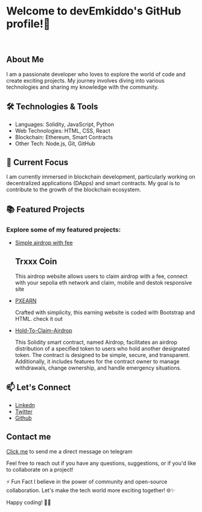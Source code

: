 <h1>Welcome to devEmkiddo's GitHub profile!🚀</h1>
<br/>

<h2>About Me</h2>
<p>I am a passionate developer who loves to explore the world of code and create exciting projects. My journey involves diving into various technologies and sharing my knowledge with the community.</p>

<h2>🛠️ Technologies & Tools</h2>
<ul>
<li>Languages: Solidity, JavaScript, Python</li>
<li>Web Technologies: HTML, CSS, React</li>
<li>Blockchain: Ethereum, Smart Contracts</li>
<li>Other Tech: Node.js, Git, GitHub</li>
  </ul>
<h2>🌱 Current Focus</h2>
<p>I am currently immersed in blockchain development, particularly working on decentralized applications (DApps) and smart contracts. My goal is to contribute to the growth of the blockchain ecosystem.</p>

<h2>📚 Featured Projects</h2>
<h3>Explore some of my featured projects:</h3>
<ul>
  <li><a href="https://trxxxcoin.netlify.app">Simple airdrop with fee</a>
    <h2>Trxxx Coin</h2>
    <p>This airdrop website allows users to claim airdrop with a fee, connect with your sepolia eth network and claim, mobile and destok responsive site</p>
  </li>
  <li><a href="https://pxearn.netlify.app/">PXEARN</a>
    <p>Crafted with simplicity, this earning website is coded with Bootstrap and HTML. check it out</p>
  </li>
  <li><a href="https://github.com/devEmkiddo/Hold-To-Claim-Airdrop">Hold-To-Claim-Airdrop</a>
    <p>This Solidity smart contract, named Airdrop, facilitates an airdrop distribution of a specified token to users who hold another designated token. The contract is designed to be simple, secure, and transparent. Additionally, it includes features for the contract owner to manage withdrawals, change ownership, and handle emergency situations.</p>
  </li>
</ul>

<h2>📫 Let's Connect</h2>
<ul>
  <li><a href="www.linkedin.com/in/emmanuel-emkiddo-7136992a3
">Linkedn</a></li>
  <li><a href="https://twitter.com/degenBRo_">Twitter</a></li>
  <li><a href="https://github.com/devEmkiddo
">Github</a></li>
</ul>
<h2>Contact me</h2>
<p><a href="http://t.me/devEmkiddo">Click me</a> to send me a direct message on telegram</p>

<p>Feel free to reach out if you have any questions, suggestions, or if you'd like to collaborate on a project!</p>

⚡ Fun Fact
I believe in the power of community and open-source collaboration. Let's make the tech world more exciting together! 🌐✨

Happy coding! 🚀✨
